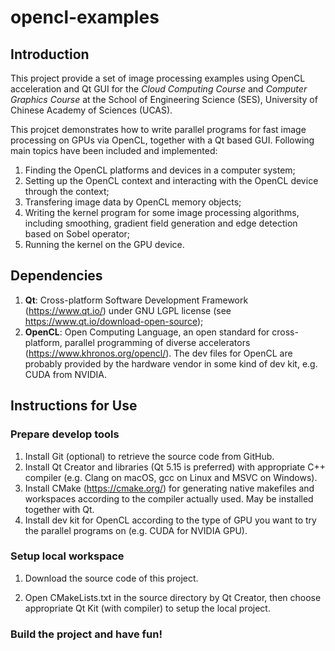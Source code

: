 # opencl-examples

## Introduction

This project provide a set of image processing examples using OpenCL acceleration and Qt GUI for the *Cloud Computing Course* and *Computer Graphics Course* at the School of Engineering Science (SES), University of Chinese Academy of Sciences (UCAS).

This projcet demonstrates how to write parallel programs for fast image processing on GPUs via OpenCL, together with a Qt based GUI. Following main topics have been included and implemented:

1. Finding the OpenCL platforms and devices in a computer system;
2. Setting up the OpenCL context and interacting with the OpenCL device through the context;
3. Transfering image data by OpenCL memory objects;
4. Writing the kernel program for some image processing algorithms, including smoothing, gradient field generation and edge detection based on Sobel operator;
5. Running the kernel on the GPU device.

## Dependencies

1. **Qt**: Cross-platform Software Development Framework (https://www.qt.io/) under GNU LGPL license (see https://www.qt.io/download-open-source);
2. **OpenCL**: Open Computing Language, an open standard for cross-platform, parallel programming of diverse accelerators (https://www.khronos.org/opencl/). The dev files for OpenCL are probably provided by the hardware vendor in some kind of dev kit, e.g. CUDA from NVIDIA.

## Instructions for Use

### Prepare develop tools

1. Install Git (optional) to retrieve the source code from GitHub.
2. Install Qt Creator and libraries (Qt 5.15 is preferred) with appropriate C++ compiler (e.g. Clang on macOS, gcc on Linux and MSVC on Windows).
3. Install CMake (https://cmake.org/) for generating native makefiles and workspaces according to the compiler actually used. May be installed together with Qt.
4. Install dev kit for OpenCL according to the type of GPU you want to try the parallel programs on (e.g. CUDA for NVIDIA GPU).

### Setup local workspace

1. Download the source code of this project.

2. Open CMakeLists.txt in the source directory by Qt Creator, then choose appropriate Qt Kit (with compiler) to setup the local project.

### Build the project and have fun!
